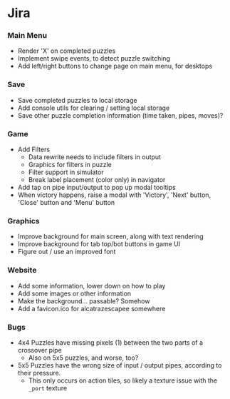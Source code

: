 # Jira

### Main Menu

- Render 'X' on completed puzzles
- Implement swipe events, to detect puzzle switching
- Add left/right buttons to change page on main menu, for desktops

### Save

- Save completed puzzles to local storage
- Add console utils for clearing / setting local storage
- Save other puzzle completion information (time taken, pipes, moves)?

### Game

- Add Filters
    - Data rewrite needs to include filters in output
    - Graphics for filters in puzzle
    - Filter support in simulator
    - Break label placement (color only) in navigator
- Add tap on pipe input/output to pop up modal tooltips
- When victory happens, raise a modal with 'Victory', 'Next' button, 'Close' button and 'Menu' button

### Graphics

- Improve background for main screen, along with text rendering
- Improve background for tab top/bot buttons in game UI
- Figure out / use an improved font

### Website

- Add some information, lower down on how to play
- Add some images or other information
- Make the background... passable? Somehow
- Add a favicon.ico for alcatrazescapee somewhere

### Bugs

- 4x4 Puzzles have missing pixels (1) between the two parts of a crossover pipe
    - Also on 5x5 puzzles, and worse, too?
- 5x5 Puzzles have the wrong size of input / output pipes, according to their pressure.
    - This only occurs on action tiles, so likely a texture issue with the `_port` texture